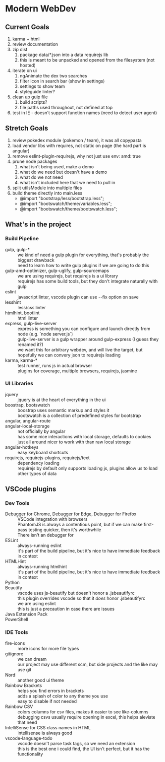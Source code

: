 Modern WebDev
=============

Current Goals
-------------

1. karma + html
1. review documentation
1. zip dist
    1. package data/*.json into a data requirejs lib
    1. this is meant to be unpacked and opened from the filesystem (not hosted)
1. iterate on ui
    1. ngAnimate the dex two searches
    1. filter icon in search bar (show in settings)
    1. settings to show team
    1. styleguide linter?
1. clean up gulp file
    1. build scripts?
    1. file paths used throughout, not defined at top
1. test in IE - doesn't support function names (need to detect user agent)

Stretch Goals
-------------

1. review pokedex module (pokemon / team), it was all copypasta
1. load vendor libs with requires, not static on page (the hard part is angular)
1. remove eslint-plugin-requirejs, why not just use env: amd: true
1. prune node packages
    1. what isn't being used, make a demo
    1. what do we need but doesn't have a demo
    1. what do we not need
    1. what isn't included here that we need to pull in
1. split utilsModule into multiple files
1. build theme directly into main.less
    * @import "bootstrap/less/bootstrap.less";
    * @import "bootswatch/theme/variables.less";
    * @import "bootswatch/theme/bootswatch.less";

What's in the project
---------------------

### Build Pipeline

<dl>
<dt>gulp, gulp-*</dt>
<dd>we kind of need a gulp plugin for everything, that's probably the biggest drawback</dd>
<dd>need to learn how to write gulp plugins if we are going to do this</dd>

<dt>gulp-amd-optimizer, gulp-uglify, gulp-sourcemaps</dt>
<dd>we are using requirejs, but requirejs is a ui library</dd>
<dd>requirejs has some build tools, but they don't integrate naturally with gulp</dd>

<dt>eslint</dt>
<dd>javascript linter, vscode plugin can use --fix option on save</dd>

<dt>lesshint</dt>
<dd>less/css linter</dd>

<dt>htmlhint, bootlint</dt>
<dd>html linter</dd>

<dt>express, gulp-live-server</dt>
<dd>express is something you can configure and launch directly from node (e.g. `node server.js`)</dd>
<dd>gulp-live-server is a gulp wrapper around gulp-express (I guess they renamed it?)</dd>
<dd>we want this for arbitrary webdev, and will live the target, but hopefully we can convery json to requirejs loading</dd>

<dt>karma, karma-*</dt>
<dd>test runner, runs js in actual browser</dd>
<dd>plugins for coverage, multiple browsers, requirejs, jasmine</dd>
</dl>

### UI Libraries

<dl>
<dt>jquery</dt>
<dd>jquery is at the heart of everything in the ui</dd>

<dt>boostrap, bootswatch</dt>
<dd>boostrap uses semantic markup and styles it</dd>
<dd>bootswatch is a collection of predefined styles for bootstrap</dd>

<dt>angular, angular-route</dt>

<dt>angular-local-storage</dt>
<dd>not officially by angular</dd>
<dd>has some nice interactions with local storage, defaults to cookies</dd>
<dd>just all around nicer to work with than raw local storage</dd>

<dt>angular-hotkeys</dt>
<dd>easy keyboard shortcuts</dd>

<dt>requirejs, requirejs-plugins, requirejs/text</dt>
<dd>dependency loading</dd>
<dd>requirejs by default only supports loading js, plugins allow us to load other types of data</dd>
</dl>


VSCode plugins
--------------

### Dev Tools

<dl>
<dt>Debugger for Chrome, Debugger for Edge, Debugger for Firefox</dt>
<dd>VSCode integration with browsers</dd>
<dd>PhantomJS is always a contentious point, but if we can make first-pass testing quicker, then it's worthwhile</dd>
<dd>There isn't an debugger for</dd>

<dt>ESLint</dt>
<dd>always-running eslint</dd>
<dd>it's part of the build pipeline, but it's nice to have immediate feedback in context</dd>

<dt>HTMLHint</dt>
<dd>always-running htmlhint</dd>
<dd>it's part of the build pipeline, but it's nice to have immediate feedback in context</dd>

<dt>Python</td>

<dt>Beautify</dt>
<dd>vscode uses js-beautify but doesn't honor a .jsbeautifyrc</dd>
<dd>this plugin overrides vscode so that it <em>does</em> honor .jsbeautifyrc</dd>
<dd>we are using eslint</dd>
<dd>this is just a precaution in case there are issues</dd>

<dt>Java Extension Pack</dt>

<dt>PowerShell</dt>
</dl>

### IDE Tools

<dl>
<dt>fire-icons</dt>
<dd>more icons for more file types</dd>

<dt>gitignore</dt>
<dd>we can dream</dd>
<dd>our project may use different scm, but side projects and the like may use git</dd>

<dt>Nord</dt>
<dd>another good ui theme</dd>

<dt>Rainbow Brackets</dt>
<dd>helps you find errors in brackets</dd>
<dd>adds a splash of color to any theme you use</dd>
<dd>easy to disable if not needed</dd>

<dt>Rainbow CSV</dt>
<dd>colors columns for csv files, makes it easier to see like-columns</dd>
<dd>debugging csvs usually require opening in excel, this helps aleviate that need</dd>

<dt>IntelliSense for CSS class names in HTML</dt>
<dd>intellisense is always good</dd>

<dt>vscode-language-todo</dt>
<dd>vscode doesn't parse task tags, so we need an extension</dd>
<dd>this is the best one i could find, the UI isn't perfect, but it has the functionality</dd>
</dl>
